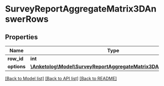 # SurveyReportAggregateMatrix3DAnswerRows

## Properties
Name | Type | Description | Notes
------------ | ------------- | ------------- | -------------
**row_id** | **int** |  | 
**options** | [**\Anketolog\Model\SurveyReportAggregateMatrix3DAnswerOptions[]**](SurveyReportAggregateMatrix3DAnswerOptions.md) |  | 

[[Back to Model list]](../README.md#documentation-for-models) [[Back to API list]](../README.md#documentation-for-api-endpoints) [[Back to README]](../README.md)



